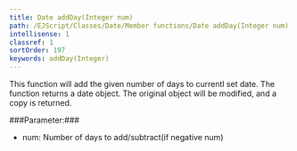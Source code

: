 ```yaml
---
title: Date addDay(Integer num)
path: /EJScript/Classes/Date/Member functions/Date addDay(Integer num)
intellisense: 1
classref: 1
sortOrder: 197
keywords: addDay(Integer)
---
```


This function will add the given number of days to currentl set date. The function returns a date object.
The original object will be modified, and a copy is returned.



###Parameter:###


 - num: Number of days to add/subtract(if negative num)


